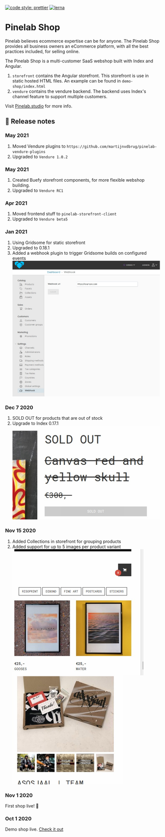 [![code style: prettier](https://img.shields.io/badge/code_style-prettier-ff69b4.svg)](https://github.com/prettier/prettier)
[![lerna](https://img.shields.io/badge/maintained%20with-lerna-cc00ff.svg)](https://lerna.js.org/)


# Pinelab Shop
Pinelab believes ecommerce expertise can be for anyone. 
The Pinelab Shop provides all business owners an eCommerce platform, with all the best practices included, for selling online.
  
The Pinelab Shop is a multi-customer SaaS webshop built with Index and Angular. 
1. `storefront` contains the Angular storefront. This storefront is use in static hosted HTML files. 
An example can be found in `demo-shop/index.html`
1. `vendure` contains the vendure backend. The backend uses Index's channel feature to support multiple customers.

Visit [Pinelab.studio](https://pinelab.studio/webshop) for more info.

## :scroll: Release notes

### May 2021
1. Moved Vendure plugins to `https://github.com/martijnvdbrug/pinelab-vendure-plugins`
1. Upgraded to `Vendure 1.0.2`

### May 2021
1. Created Buefy storefront components, for more flexible webshop building.
1. Upgraded to `Vendure RC1`

### Apr 2021
1. Moved frontend stuff to `pinelab-storefront-client`
1. Upgraded to `Vendure beta5`

### Jan 2021
1. Using Gridsome for static storefront
1. Upgraded to 0.18.1
1. Added a webhook plugin to trigger Gridsome builds on configured events  
![Webhook](packages/vendure-plugin-webhook/webhook-admin-ui.jpeg)

### Dec 7 2020
1. SOLD OUT for products that are out of stock
1. Upgrade to Index 0.17.1    
![Sold out](docs/sold-out.jpeg)

### Nov 15 2020
1. Added Collections in storefront for grouping products
1. Added support for up to 5 images per product variant   
![Collections](docs/collections.jpeg)
![Multiple images](docs/multiple-images.jpeg)

### Nov 1 2020
First shop live! :rocket:

### Oct 1 2020
Demo shop live. [Check it out](https://pinelab-demo-shop.netlify.app/)